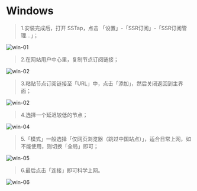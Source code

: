 # Windows

> 1.安装完成后，打开 SSTap，点击 「设置」-「SSR订阅」-「SSR订阅管理...」；

![win-01](https://xfgss.com/help/images/windows/win-01.png)

> 2.在网站用户中心里，复制节点订阅链接；

![win-02](https://xfgss.com/help/images/windows/win-02.png)

> 3.粘贴节点订阅链接至「URL」中，点击「添加」，然后关闭返回到主界面；

![win-02](https://xfgss.com/help/images/windows/win-03.png)

> 4.选择一个延迟较低的节点；

![win-04](https://xfgss.com/help/images/windows/win-04.png)

> 5.「模式」一般选择「仅网页浏览器（跳过中国站点）」，适合日常上网，如不能使用，则切换「全局」即可；

![win-05](https://xfgss.com/help/images/windows/win-05.png)

> 6.最后点击「连接」即可科学上网。

![win-06](https://xfgss.com/help/images/windows/win-06.png)
